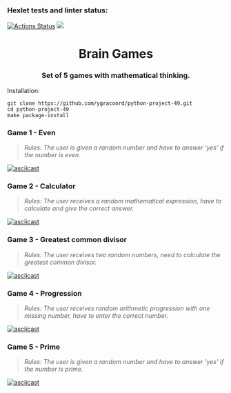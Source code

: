 ### Hexlet tests and linter status:
[![Actions Status](https://github.com/ygracoord/python-project-49/workflows/hexlet-check/badge.svg)](https://github.com/ygracoord/python-project-49/actions)
<a href="https://codeclimate.com/github/ygracoord/python-project-49/maintainability"><img src="https://api.codeclimate.com/v1/badges/542260acafd429a5b283/maintainability" /></a>

<h1 align="center">Brain Games</h1>
<h3 align="center">Set of 5 games with mathematical thinking.</h3>

Installation:
    
    git clone https://github.com/ygracoord/python-project-49.git
    cd python-project-49
    make package-install

### Game 1 - Even

> *Rules: The user is given a random number and have to answer 'yes' if the number is even.*

[![asciicast](https://asciinema.org/a/555346.png)](https://asciinema.org/a/555346)

### Game 2 - Calculator

> *Rules: The user receives a random mathematical expression, have to calculate and give the correct answer.*

[![asciicast](https://asciinema.org/a/555416.png)](https://asciinema.org/a/555416)

### Game 3 - Greatest common divisor

> *Rules: The user receives two random numbers, need to calculate the greatest common divisor.*

[![asciicast](https://asciinema.org/a/555425.png)](https://asciinema.org/a/555425)

### Game 4 - Progression

> *Rules: The user receives random arithmetic progression with one missing number, have to enter the correct number.*

[![asciicast](https://asciinema.org/a/555673.png)](https://asciinema.org/a/555673)

### Game 5 - Prime

> *Rules: The user is given a random number and have to answer 'yes' if the number is prime.*

[![asciicast](https://asciinema.org/a/555991.png)](https://asciinema.org/a/555991)
